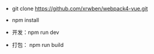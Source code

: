    + git clone https://github.com/xrwben/webpack4-vue.git
   
   + npm install 
   
   + 开发：npm run dev 
   
   + 打包： npm run build
 
 
 
